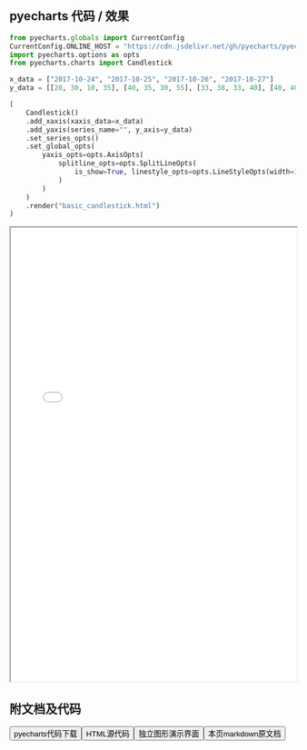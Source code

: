 
## pyecharts 代码 / 效果

```python
from pyecharts.globals import CurrentConfig
CurrentConfig.ONLINE_HOST = "https://cdn.jsdelivr.net/gh/pyecharts/pyecharts-assets@latest/assets/"
import pyecharts.options as opts
from pyecharts.charts import Candlestick

x_data = ["2017-10-24", "2017-10-25", "2017-10-26", "2017-10-27"]
y_data = [[20, 30, 10, 35], [40, 35, 30, 55], [33, 38, 33, 40], [40, 40, 32, 42]]

(
    Candlestick()
    .add_xaxis(xaxis_data=x_data)
    .add_yaxis(series_name="", y_axis=y_data)
    .set_series_opts()
    .set_global_opts(
        yaxis_opts=opts.AxisOpts(
            splitline_opts=opts.SplitLineOpts(
                is_show=True, linestyle_opts=opts.LineStyleOpts(width=1)
            )
        )
    )
    .render("basic_candlestick.html")
)
```

<iframe width="100%" height="800px" src="/pyecharts/Candlestick/basic_candlestick.html"></iframe>

## 附文档及代码

<a href="https://cdn.jsdelivr.net/gh/wfy-belief/python/docs/pyecharts/Candlestick/basic_candlestick.py"><button class="mybutton">pyecharts代码下载</button></a><a href="https://cdn.jsdelivr.net/gh/wfy-belief/python/docs/pyecharts/Candlestick/basic_candlestick.html"><button class="mybutton">HTML源代码</button></a><a href="https://python.wfyblog.cn/pyecharts/Candlestick/basic_candlestick.html"><button class="mybutton">独立图形演示界面</button></a><a href="https://cdn.jsdelivr.net/gh/wfy-belief/python/docs/pyecharts/Candlestick/basic_candlestick.md"><button class="mybutton">本页markdown原文档</button></a>